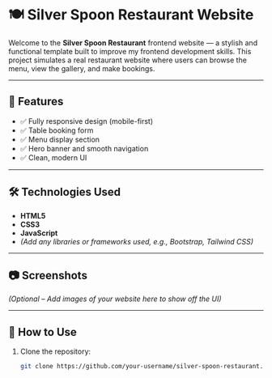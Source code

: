 # 🍽️ Silver Spoon Restaurant Website

Welcome to the **Silver Spoon Restaurant** frontend website — a stylish and functional template built to improve my frontend development skills. This project simulates a real restaurant website where users can browse the menu, view the gallery, and make bookings.

---

## 🚀 Features

- ✅ Fully responsive design (mobile-first)
- ✅ Table booking form
- ✅ Menu display section
- ✅ Hero banner and smooth navigation
- ✅ Clean, modern UI

---

## 🛠️ Technologies Used

- **HTML5**
- **CSS3**
- **JavaScript**
- *(Add any libraries or frameworks used, e.g., Bootstrap, Tailwind CSS)*

---

## 📷 Screenshots

*(Optional – Add images of your website here to show off the UI)*

---

## 🔧 How to Use

1. Clone the repository:
   ```bash
   git clone https://github.com/your-username/silver-spoon-restaurant.git
